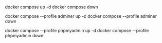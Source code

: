 docker compose up -d
docker compose down

docker compose --profile adminer up -d
docker compose --profile adminer down

docker compose --profile phpmyadmin up -d
docker compose --profile phpmyadmin down